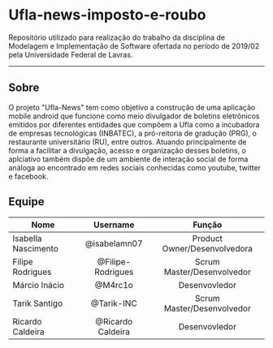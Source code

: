 # Ufla-news-imposto-e-roubo
  Repositório utilizado para realização do trabalho da disciplina de Modelagem e Implementação de Software ofertada no período de 2019/02 pela Universidade Federal de Lavras.

<hr> 

## Sobre
  O projeto "Ufla-News" tem como objetivo a construção de uma aplicação mobile android que funcione como meio divulgador de boletins eletrônicos emitidos por diferentes entidades que compõem a Ufla como a incubadora de empresas tecnológicas (INBATEC), a pró-reitoria de gradução (PRG), o restaurante universitário (RU), entre outros. Atuando principalmente de forma a facilitar a divulgação, acesso e organização desses boletins, o aplciativo também dispõe de um ambiente de interação social de forma análoga ao encontrado em redes sociais conhecidas como youtube, twitter e facebook.

## Equipe

| Nome       | Username         | Função  |
| ------------- |:-------------:|:-------------:|
| Isabella Nascimento   | @isabelamn07 |  Product Owner/Desenvolvedora |
| Filipe Rodrigues     | @Filipe-Rodrigues      |  Scrum Master/Desenvolvedor |
| Márcio Inácio | @M4rc1o     |  Desenvovledor  |
| Tarik Santigo| @Tarik-INC    |   Scrum Master/Desenvolvedor |
| Ricardo Caldeira| @Ricardo Caldeira     |  Desenvovledor |

